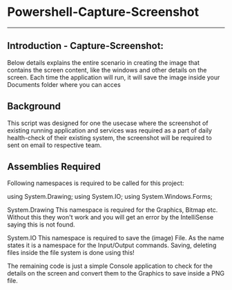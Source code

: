 # Powershell-Capture-Screenshot
--------------------------------

Introduction - Capture-Screenshot:
---------------------------

Below details explains the entire scenario in creating the image that contains the screen content, like the windows and other details on the screen. Each time the application will run, it will save the image inside your Documents folder where you can acces


Background
----------

This script was designed for one the usecase where the screenshot of existing running application and services was required as a part of daily health-check of their existing system, the screenshot will be required to sent on email to respective team.


Assemblies Required
-------------------

Following namespaces is required to be called for this project:

using System.Drawing; 
using System.IO; 
using System.Windows.Forms;

System.Drawing
This namespace is required for the Graphics, Bitmap etc. Without this they won't work and you will get an error by the IntelliSense saying this is not found.

System.IO
This namespace is required to save the (image) File. As the name states it is a namespace for the Input/Output commands. Saving, deleting files inside the file system is done using this!

The remaining code is just a simple Console application to check for the details on the screen and convert them to the Graphics to save inside a PNG file. 

